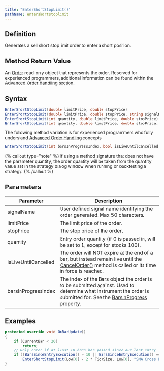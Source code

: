 ```yaml
---
title: "EnterShortStopLimit()"
pathName: entershortstoplimit
---
```


## Definition

Generates a sell short stop limit order to enter a short position.

## Method Return Value

An [Order](order) read-only object that represents the order. Reserved for experienced programmers, additional information can be found within the [Advanced Order Handling](advanced_order_handling) section.

## Syntax

```csharp
EnterShortStopLimit(double limitPrice, double stopPrice)
EnterShortStopLimit(double limitPrice, double stopPrice, string signalName)
EnterShortStopLimit(int quantity, double limitPrice, double stopPrice)
EnterShortStopLimit(int quantity, double limitPrice, double stopPrice, string signalName)
```

The following method variation is for experienced programmers who fully understand [Advanced Order Handling](advanced_order_handling) concepts:

```csharp
EnterShortStopLimit(int barsInProgressIndex, bool isLiveUntilCancelled, int quantity, double limitPrice, double stopPrice, string signalName)
```

{% callout type="note" %}
If using a method signature that does not have the parameter quantity, the order quantity will be taken from the quantity value set in the strategy dialog window when running or backtesting a strategy.
{% /callout %}

## Parameters

| Parameter                | Description                                                                                                                               |
|--------------------------|-------------------------------------------------------------------------------------------------------------------------------------------|
| signalName               | User defined signal name identifying the order generated. Max 50 characters.                                                           |
| limitPrice               | The limit price of the order.                                                                                                           |
| stopPrice                | The stop price of the order.                                                                                                            |
| quantity                 | Entry order quantity (if 0 is passed in, will be set to 1, except for stocks 100).                                                    |
| isLiveUntilCancelled     | The order will NOT expire at the end of a bar, but instead remain live until the [CancelOrder()](managed_cancelorder) method is called or its time in force is reached. |
| barsInProgressIndex      | The index of the Bars object the order is to be submitted against. Used to determine what instrument the order is submitted for. See the [BarsInProgress](barsinprogress) property. |

## Examples

```csharp
protected override void OnBarUpdate()
{
    if (CurrentBar < 20)
        return;
    // Only enter if at least 10 bars has passed since our last entry
    if ((BarsSinceEntryExecution() > 10 || BarsSinceEntryExecution() == -1) && CrossAbove(SMA(10), SMA(20), 1))
        EnterShortStopLimit(Low[0] - 2 * TickSize, Low[0], "SMA Cross Entry");
}
```
